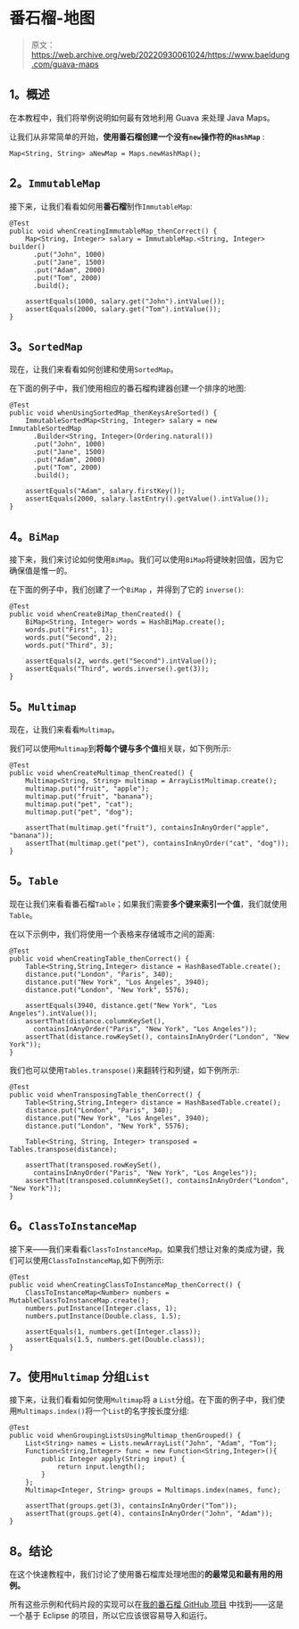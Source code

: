 # 番石榴-地图

> 原文：<https://web.archive.org/web/20220930061024/https://www.baeldung.com/guava-maps>

## 1。概述

在本教程中，我们将举例说明如何最有效地利用 Guava 来处理 Java Maps。

让我们从非常简单的开始，**使用番石榴创建一个没有`new`操作符的`HashMap`** :

```
Map<String, String> aNewMap = Maps.newHashMap();
```

## 2。`ImmutableMap`

接下来，让我们看看如何用**番石榴**制作`ImmutableMap`:

```
@Test
public void whenCreatingImmutableMap_thenCorrect() {
    Map<String, Integer> salary = ImmutableMap.<String, Integer> builder()
      .put("John", 1000)
      .put("Jane", 1500)
      .put("Adam", 2000)
      .put("Tom", 2000)
      .build();

    assertEquals(1000, salary.get("John").intValue());
    assertEquals(2000, salary.get("Tom").intValue());
}
```

## 3。`SortedMap`

现在，让我们来看看如何创建和使用`SortedMap`。

在下面的例子中，我们使用相应的番石榴构建器创建一个排序的地图:

```
@Test
public void whenUsingSortedMap_thenKeysAreSorted() {
    ImmutableSortedMap<String, Integer> salary = new ImmutableSortedMap
      .Builder<String, Integer>(Ordering.natural())
      .put("John", 1000)
      .put("Jane", 1500)
      .put("Adam", 2000)
      .put("Tom", 2000)
      .build();

    assertEquals("Adam", salary.firstKey());
    assertEquals(2000, salary.lastEntry().getValue().intValue());
}
```

## 4。`BiMap`

接下来，我们来讨论如何使用`BiMap`。我们可以使用`BiMap`将键映射回值，因为它确保值是惟一的。

在下面的例子中，我们创建了一个`BiMap` ，并得到了它的 `inverse()`:

```
@Test
public void whenCreateBiMap_thenCreated() {
    BiMap<String, Integer> words = HashBiMap.create();
    words.put("First", 1);
    words.put("Second", 2);
    words.put("Third", 3);

    assertEquals(2, words.get("Second").intValue());
    assertEquals("Third", words.inverse().get(3));
}
```

## 5。`Multimap`

现在，让我们来看看`Multimap`。

我们可以使用`Multimap`到**将每个键与多个值**相关联，如下例所示:

```
@Test
public void whenCreateMultimap_thenCreated() {
    Multimap<String, String> multimap = ArrayListMultimap.create();
    multimap.put("fruit", "apple");
    multimap.put("fruit", "banana");
    multimap.put("pet", "cat");
    multimap.put("pet", "dog");

    assertThat(multimap.get("fruit"), containsInAnyOrder("apple", "banana"));
    assertThat(multimap.get("pet"), containsInAnyOrder("cat", "dog"));
}
```

## 5。`Table`

现在让我们来看看番石榴`Table`；如果我们需要**多个键来索引一个值**，我们就使用`Table`。

在以下示例中，我们将使用一个表格来存储城市之间的距离:

```
@Test
public void whenCreatingTable_thenCorrect() {
    Table<String,String,Integer> distance = HashBasedTable.create();
    distance.put("London", "Paris", 340);
    distance.put("New York", "Los Angeles", 3940);
    distance.put("London", "New York", 5576);

    assertEquals(3940, distance.get("New York", "Los Angeles").intValue());
    assertThat(distance.columnKeySet(), 
      containsInAnyOrder("Paris", "New York", "Los Angeles"));
    assertThat(distance.rowKeySet(), containsInAnyOrder("London", "New York"));
}
```

我们也可以使用`Tables.transpose()`来翻转行和列键，如下例所示:

```
@Test
public void whenTransposingTable_thenCorrect() {
    Table<String,String,Integer> distance = HashBasedTable.create();
    distance.put("London", "Paris", 340);
    distance.put("New York", "Los Angeles", 3940);
    distance.put("London", "New York", 5576);

    Table<String, String, Integer> transposed = Tables.transpose(distance);

    assertThat(transposed.rowKeySet(), 
      containsInAnyOrder("Paris", "New York", "Los Angeles"));
    assertThat(transposed.columnKeySet(), containsInAnyOrder("London", "New York"));
}
```

## 6。`ClassToInstanceMap`

接下来——我们来看看`ClassToInstanceMap`。如果我们想让对象的类成为键，我们可以使用`ClassToInstanceMap`,如下例所示:

```
@Test
public void whenCreatingClassToInstanceMap_thenCorrect() {
    ClassToInstanceMap<Number> numbers = MutableClassToInstanceMap.create();
    numbers.putInstance(Integer.class, 1);
    numbers.putInstance(Double.class, 1.5);

    assertEquals(1, numbers.get(Integer.class));
    assertEquals(1.5, numbers.get(Double.class));
}
```

## 7。使用`Multimap` 分组`List`

接下来，让我们看看如何使用`Multimap`将 a `List`分组。在下面的例子中，我们使用`Multimaps.index()`将一个`List`的名字按长度分组:

```
@Test
public void whenGroupingListsUsingMultimap_thenGrouped() {
    List<String> names = Lists.newArrayList("John", "Adam", "Tom");
    Function<String,Integer> func = new Function<String,Integer>(){
        public Integer apply(String input) {
            return input.length();
        }
    };
    Multimap<Integer, String> groups = Multimaps.index(names, func);

    assertThat(groups.get(3), containsInAnyOrder("Tom"));
    assertThat(groups.get(4), containsInAnyOrder("John", "Adam"));
}
```

## 8。结论

在这个快速教程中，我们讨论了使用番石榴库处理地图的**的最常见和最有用的用例。**

所有这些示例和代码片段的实现可以在[我的番石榴 GitHub 项目](https://web.archive.org/web/20220525130934/https://github.com/eugenp/tutorials/tree/master/guava-modules/guava-collections-map "The Github Project with the impl of all examples using Guava Collections") 中找到——这是一个基于 Eclipse 的项目，所以它应该很容易导入和运行。
